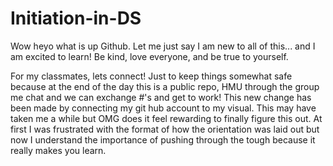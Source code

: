 # Initiation-in-DS
Wow heyo what is up Github. Let me just say I am new to all of this... and I am excited to learn! 
Be kind, love everyone, and be true to yourself.

For my classmates, lets connect! Just to keep things somewhat safe because at the end of the day this is a public repo, HMU through the group me chat and we can exchange #'s and get to work! 
This new change has been made by connecting my git hub account to my visual. This may have taken me a while but OMG does it feel rewarding to finally figure this out. At first I was frustrated with the format of how the orientation was laid out but now I understand the importance of pushing through the tough because it really makes you learn. 
